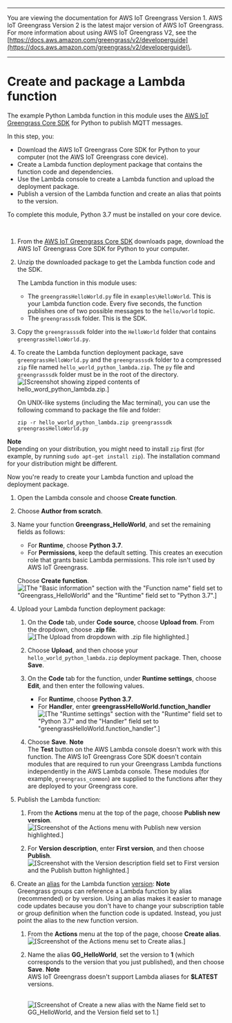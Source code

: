 --------

You are viewing the documentation for AWS IoT Greengrass Version 1\. AWS IoT Greengrass Version 2 is the latest major version of AWS IoT Greengrass\. For more information about using AWS IoT Greengrass V2, see the [https://docs.aws.amazon.com/greengrass/v2/developerguide](https://docs.aws.amazon.com/greengrass/v2/developerguide)\.

--------

# Create and package a Lambda function<a name="create-lambda"></a>

The example Python Lambda function in this module uses the [AWS IoT Greengrass Core SDK](lambda-functions.md#lambda-sdks-core) for Python to publish MQTT messages\.

In this step, you:
+ Download the AWS IoT Greengrass Core SDK for Python to your computer \(not the AWS IoT Greengrass core device\)\.
+ Create a Lambda function deployment package that contains the function code and dependencies\.
+ Use the Lambda console to create a Lambda function and upload the deployment package\.
+ Publish a version of the Lambda function and create an alias that points to the version\.

To complete this module, Python 3\.7 must be installed on your core device\.

 <a name="create-lambda-procedure"></a>

1. <a name="download-ggc-sdk"></a> From the [AWS IoT Greengrass Core SDK](what-is-gg.md#gg-core-sdk-download) downloads page, download the AWS IoT Greengrass Core SDK for Python to your computer\.

1. Unzip the downloaded package to get the Lambda function code and the SDK\.

   The Lambda function in this module uses:
   + The `greengrassHelloWorld.py` file in `examples\HelloWorld`\. This is your Lambda function code\. Every five seconds, the function publishes one of two possible messages to the `hello/world` topic\.
   + The `greengrasssdk` folder\. This is the SDK\.

1. Copy the `greengrasssdk` folder into the `HelloWorld` folder that contains `greengrassHelloWorld.py`\.

1. To create the Lambda function deployment package, save `greengrassHelloWorld.py` and the `greengrasssdk` folder to a compressed `zip` file named `hello_world_python_lambda.zip`\. The `py` file and `greengrasssdk` folder must be in the root of the directory\.  
![\[Screenshot showing zipped contents of hello_word_python_lambda.zip.\]](http://docs.aws.amazon.com/greengrass/v1/developerguide/images/gg-get-started-017.png)

   On UNIX\-like systems \(including the Mac terminal\), you can use the following command to package the file and folder:

   ```
   zip -r hello_world_python_lambda.zip greengrasssdk greengrassHelloWorld.py
   ```
**Note**  
Depending on your distribution, you might need to install `zip` first \(for example, by running `sudo apt-get install zip`\)\. The installation command for your distribution might be different\.

   Now you're ready to create your Lambda function and upload the deployment package\.

1. Open the Lambda console and choose **Create function**\.

1. Choose **Author from scratch**\.

1. Name your function **Greengrass\_HelloWorld**, and set the remaining fields as follows:
   + For **Runtime**, choose **Python 3\.7**\.
   + For **Permissions**, keep the default setting\. This creates an execution role that grants basic Lambda permissions\. This role isn't used by AWS IoT Greengrass\.

   Choose **Create function**\.  
![\[The "Basic information" section with the "Function name" field set to "Greengrass_HelloWorld" and the "Runtime" field set to "Python 3.7".\]](http://docs.aws.amazon.com/greengrass/v1/developerguide/images/gg-get-started-023.png)

1. Upload your Lambda function deployment package:

   1. <a name="lambda-console-upload"></a>On the **Code** tab, under **Code source**, choose **Upload from**\. From the dropdown, choose **\.zip file**\.  
![\[The Upload from dropdown with .zip file highlighted.\]](http://docs.aws.amazon.com/greengrass/v1/developerguide/images/lra-console/upload-deployment-package.png)

   1. Choose **Upload**, and then choose your `hello_world_python_lambda.zip` deployment package\. Then, choose **Save**\.

   1. <a name="lambda-console-runtime-settings-para"></a>On the **Code** tab for the function, under **Runtime settings**, choose **Edit**, and then enter the following values\.
      + For **Runtime**, choose **Python 3\.7**\.
      + For **Handler**, enter **greengrassHelloWorld\.function\_handler**  
![\[The "Runtime settings" section with the "Runtime" field set to "Python 3.7" and the "Handler" field set to "greengrassHelloWorld.function_handler".\]](http://docs.aws.amazon.com/greengrass/v1/developerguide/images/gg-get-started-023-2.png)

   1. <a name="lambda-console-save-config"></a>Choose **Save**\.
**Note**  
The **Test** button on the AWS Lambda console doesn't work with this function\. The AWS IoT Greengrass Core SDK doesn't contain modules that are required to run your Greengrass Lambda functions independently in the AWS Lambda console\. These modules \(for example, `greengrass_common`\) are supplied to the functions after they are deployed to your Greengrass core\.

1. <a name="publish-function-version"></a>Publish the Lambda function:

   1. From the **Actions** menu at the top of the page, choose **Publish new version**\.  
![\[Screenshot of the Actions menu with Publish new version highlighted.\]](http://docs.aws.amazon.com/greengrass/v1/developerguide/images/gg-get-started-026.png)

   1. For **Version description**, enter **First version**, and then choose **Publish**\.  
![\[Screenshot with the Version description field set to First version and the Publish button highlighted.\]](http://docs.aws.amazon.com/greengrass/v1/developerguide/images/gg-get-started-027.png)

1. <a name="create-version-alias"></a>Create an [alias](https://docs.aws.amazon.com/lambda/latest/dg/configuration-aliases.html) for the Lambda function [version](https://docs.aws.amazon.com/lambda/latest/dg/versioning-aliases.html):
**Note**  
Greengrass groups can reference a Lambda function by alias \(recommended\) or by version\. Using an alias makes it easier to manage code updates because you don't have to change your subscription table or group definition when the function code is updated\. Instead, you just point the alias to the new function version\.

   1. From the **Actions** menu at the top of the page, choose **Create alias**\.  
![\[Screenshot of the Actions menu set to Create alias.\]](http://docs.aws.amazon.com/greengrass/v1/developerguide/images/gg-get-started-028.png)

   1. Name the alias **GG\_HelloWorld**, set the version to **1** \(which corresponds to the version that you just published\), and then choose **Save**\.
**Note**  
AWS IoT Greengrass doesn't support Lambda aliases for **$LATEST** versions\.

         
![\[Screenshot of Create a new alias with the Name field set to GG_HelloWorld, and the Version field set to 1.\]](http://docs.aws.amazon.com/greengrass/v1/developerguide/images/gg-get-started-029.png)